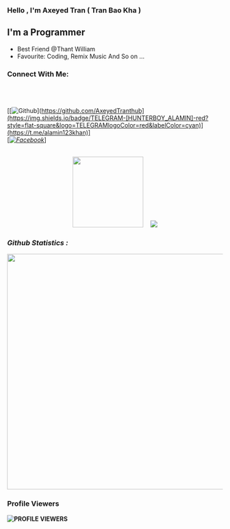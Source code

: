 ### Hello , I'm Axeyed Tran ( Tran Bao Kha )
## I'm a Programmer
- Best Friend @Thant William
- Favourite: Coding, Remix Music And So on ...
### Connect With Me:
</br></b></br> <br>[[![Github](https://img.shields.io/badge/Github-[HUNTERBOY_ALAMIN]-blue?style=flat-square&logo=GITHUBlogoColor=blue&labelColor=blue)](https://github.com/AxeyedTranthub](https://img.shields.io/badge/TELEGRAM-[HUNTERBOY_ALAMIN]-red?style=flat-square&logo=TELEGRAMlogoColor=red&labelColor=cyan)](https://t.me/alamin123khan)]<br> [_[![Facebook](https://img.shields.io/badge/Facebook-HUNTERBOY_ALAMIN]-yellow?style=flat-square&logo=facebooklogoColor=green&labelColor=red)](https://www.facebook.com/Axeyed.Tran191)_]<br><b>
<br />
<p align="center"><a href="https://github.com/AxeyedTran">
<img height="165" src="https://github-readme-stats.vercel.app/api?username=AxeyedTran&show_icons=true&include_all_commits=true&theme=react&cache_seconds=3200&hide_border=true" /></a>
&nbsp;&nbsp;&nbsp;
<a href="https://github.com/AxeyedTran"><img src="https://github-readme-stats.vercel.app/api/top-langs/?username=AxeyedTran&layout=compact&theme=react&hide_border=true" />
</a></p>
<h3><b><i>Github Statistics :</i></b></h3>
<a href="https://github.com/AxeyedTran"><img width=550 src="https://github-profile-trophy.vercel.app/?username=AxeyedTran&theme=dracula&no-frame=true&title=Followers,Stars,Commit,Repository,Issues"/></a>

### Profile Viewers

![PROFILE VIEWERS](https://gpvc.arturio.dev/AxeyedTran) 

